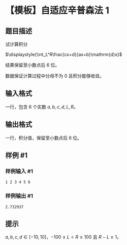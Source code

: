 # 【模板】自适应辛普森法 1

## 题目描述

试计算积分

$\displaystyle{\int_L^R\frac{cx+d}{ax+b}\mathrm{d}x}$

结果保留至小数点后 $6$ 位。

数据保证计算过程中分母不为 $0$ 且积分能够收敛。

## 输入格式

一行，包含 $6$ 个实数 $a,b,c,d,L,R$。

## 输出格式

一行，积分值，保留至小数点后 $6$ 位。

## 样例 #1

### 样例输入 #1
```
1 2 3 4 5 6
```

### 样例输出 #1

```
2.732937
```

## 提示

$a,b,c,d\in[-10,10]$，$-100\le L<R\le 100$ 且 $R-L\ge1$。
